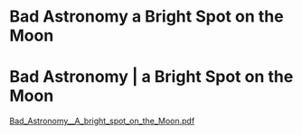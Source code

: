 # Bad Astronomy a Bright Spot on the Moon

# Bad Astronomy | a Bright Spot on the Moon

[Bad_Astronomy__A_bright_spot_on_the_Moon.pdf](Bad%20Astronomy%20a%20Bright%20Spot%20on%20the%20Moon.assets/Bad_Astronomy__A_bright_spot_on_the_Moon.pdf)

